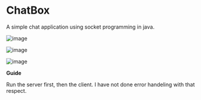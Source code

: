 # ChatBox
A simple chat application using socket programming in java.

![image](https://user-images.githubusercontent.com/64060109/115754259-a48e5280-a3b9-11eb-9d2f-64ca5f3f15b8.png)

![image](https://user-images.githubusercontent.com/64060109/115754619-00f17200-a3ba-11eb-8f9a-8273b1092532.png)

![image](https://user-images.githubusercontent.com/64060109/115754720-1f576d80-a3ba-11eb-9670-e5c34b52e8e3.png)

**Guide**

Run the server first, then the client. I have not done error handeling with that respect.
